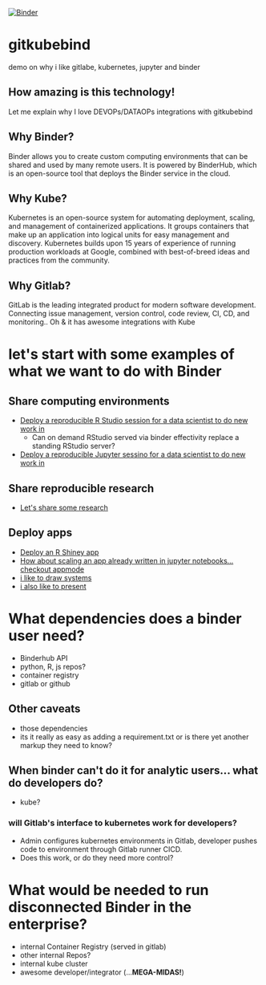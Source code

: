 
[![Binder](http://mybinder.org/badge.svg)](https://mybinder.org/v2/gh/kcompher/gitkubebind/master?filepath=gitkubebind_demo.ipynb)

# gitkubebind
demo on why i like gitlabe, kubernetes, jupyter and binder 

## How amazing is this technology! 
Let me explain why I love DEVOPs/DATAOPs integrations with gitkubebind


## Why Binder?
Binder allows you to create custom computing environments that can be shared and used by many remote users.
It is powered by BinderHub, which is an open-source tool that deploys the Binder service in the cloud.

## Why Kube?
Kubernetes is an open-source system for automating deployment, scaling, and management of containerized applications.
It groups containers that make up an application into logical units for easy management and discovery. Kubernetes builds upon 15 years of experience of running production workloads at Google, combined with best-of-breed ideas and practices from the community.

## Why Gitlab?
GitLab is the leading integrated product for modern software development. Connecting issue management, version control, code review, CI, CD, and monitoring.. Oh & it has awesome integrations with Kube


# let's start with some examples of what we want to do with Binder

## Share computing environments
- [Deploy a reproducible R Studio session for a data scientist to do new work in](https://mybinder.org/v2/gh/binder-examples/r/master?urlpath=rstudio)
  - Can on demand RStudio served via binder effectivity replace a standing RStudio server?
- [Deploy a reproducible Jupyter sessino for a data scientist to do new work in](https://mybinder.org/v2/gh/binder-examples/r/master?filepath=index.ipynb)

## Share reproducible research
- [Let's share some research](https://mybinder.org/v2/gh/dtak/rrr/master?urlpath=lab)

## Deploy apps
- [Deploy an R Shiney app](https://mybinder.org/v2/gh/binder-examples/r/master?urlpath=shiny/bus-dashboard/)
- [How about scaling an app already written in jupyter notebooks... checkout appmode](https://mybinder.org/v2/gh/binder-examples/appmode/master?urlpath=apps%2Findex.ipynb)
- [i like to draw systems](https://mybinder.org/v2/gh/kmader/jupyterlab-drawio/master?urlpath=lab)
- [i also like to present](http://mybinder.org/v2/gh/binder-examples/jupyter-rise/master?filepath=index.ipynb)

# What dependencies does a binder user need?
- Binderhub API
- python, R, js repos?
- container registry
- gitlab or github

## Other caveats
- those dependencies
- its it really as easy as adding a requirement.txt or is there yet another markup they need to know?

## When binder can't do it for analytic users... what do developers do?
- kube?

### will Gitlab's interface to kubernetes work for developers? 
- Admin configures kubernetes environments in Gitlab, developer pushes code to environment through Gitlab runner CICD.
- Does this work, or do they need more control?

# What would be needed to run disconnected Binder in the enterprise?
- internal Container Registry (served in gitlab)
- other internal Repos?
- internal kube cluster 
- awesome developer/integrator (...**MEGA-MIDAS!**)


